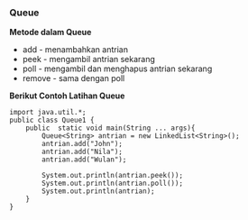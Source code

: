 ### Queue 


**Metode dalam Queue**
- add - menambahkan antrian
- peek - mengambil antrian sekarang
- poll - mengambil dan menghapus antrian sekarang
- remove - sama dengan poll

**Berikut Contoh Latihan Queue**
```
import java.util.*;
public class Queue1 {
    public  static void main(String ... args){
        Queue<String> antrian = new LinkedList<String>();
        antrian.add("John");
        antrian.add("Nila");
        antrian.add("Wulan");

        System.out.println(antrian.peek());
        System.out.println(antrian.poll());
        System.out.println(antrian);
    }
}

```
